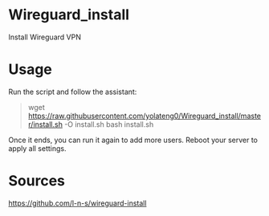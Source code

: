 # Wireguard_install
Install Wireguard VPN 

# Usage

Run the script and follow the assistant:

> wget https://raw.githubusercontent.com/yolateng0/Wireguard_install/master/install.sh -O install.sh
bash install.sh

Once it ends, you can run it again to add more users. Reboot your server to apply all settings.




# Sources
https://github.com/l-n-s/wireguard-install
